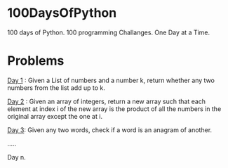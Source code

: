 # 100DaysOfPython
100 days of Python. 100 programming Challanges. One Day at a Time.

# Problems

[Day 1](https://github.com/Gothamv/100DaysOfPython/blob/master/Day1.py) : Given a List of numbers and a number k, return whether any two numbers from the list add up to k.

[Day 2](https://github.com/Gothamv/100DaysOfPython/blob/master/Day2.py) : Given an array of integers, return a new array such that each element at index i of the new array is the product of all the numbers in the original array except the one at i.

[Day 3](https://github.com/Gothamv/100DaysOfPython/blob/master/Day3.py):
Given any two words, check if a word is an anagram of another.

.....

Day n.
